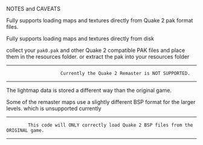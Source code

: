 NOTES and CAVEATS

Fully supports loading maps and textures directly from Quake 2 pak format files. 

Fully supports loading maps and textures directly from disk 

collect your `pak0.pak` and other Quake 2 compatible PAK files and place them in the resources folder. or extract the pak into your resources folder 

-------------------------------------------------------------------------------------------------------
                        Currently the Quake 2 Remaster is NOT SUPPORTED.
-------------------------------------------------------------------------------------------------------

The lightmap data is stored a different way than the original game.

Some of the remaster maps use a slightly different BSP format for the larger levels. which is unsupported currently 

-------------------------------------------------------------------------------------------------------
            This code will ONLY correctly load Quake 2 BSP files from the ORIGINAL game. 
-------------------------------------------------------------------------------------------------------








